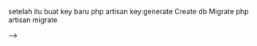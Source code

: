  <!-- code Apps 

 CARA INSTALL 


Composer install 
Buat halaman .env atau bisa copy cp .env.example .env
atau bisa buat .env sendiri  di dalam folder yang sudah di clone dengan kode berikut ini 
 APP_NAME=Laravel
 APP_ENV=local
 APP_KEY=
 APP_DEBUG=false
 APP_TIMEZONE=UTC
 APP_URL=

 APP_LOCALE=id
 APP_FALLBACK_LOCALE=en
 APP_FAKER_LOCALE=en_US

 APP_MAINTENANCE_DRIVER=file
 APP_MAINTENANCE_STORE=database

 BCRYPT_ROUNDS=12

 LOG_CHANNEL=stack
 LOG_STACK=single
 LOG_DEPRECATIONS_CHANNEL=null
 LOG_LEVEL=debug

 DB_CONNECTION=mysql
 DB_HOST=127.0.0.1
 DB_PORT=3306
 DB_DATABASE= nama db
 DB_USERNAME= username db
 DB_PASSWORD= password db

 SESSION_DRIVER=database
 SESSION_LIFETIME=120
 SESSION_ENCRYPT=false
 SESSION_PATH=
 SESSION_DOMAIN=null

 BROADCAST_CONNECTION=log
 FILESYSTEM_DISK=local
 QUEUE_CONNECTION=database -->

<!-- CACHE_STORE=database
CACHE_PREFIX=

MEMCACHED_HOST=127.0.0.1

REDIS_CLIENT=phpredis
REDIS_HOST=127.0.0.1
REDIS_PASSWORD=null
REDIS_PORT=6379

MAIL_MAILER=
MAIL_HOST=
MAIL_PORT=
MAIL_USERNAME=
MAIL_PASSWORD=
MAIL_ENCRYPTION=
MAIL_FROM_ADDRESS= 
MAIL_FROM_NAME="${APP_NAME}"

AWS_ACCESS_KEY_ID=
AWS_SECRET_ACCESS_KEY=
AWS_DEFAULT_REGION=us-east-1
AWS_BUCKET=
AWS_USE_PATH_STYLE_ENDPOINT=false

VITE_APP_NAME="${APP_NAME}" -->


 
 setelah itu buat key baru
 php artisan key:generate 
 Create db 
 Migrate 
 php artisan migrate  



<!-- 
 Setelah di koneksikan kemudian migrasi seeder yang telah dibuat 
 php artisan migrate:fresh --seed
 setelah semua sudah termigrasi 
 test running dengan ketik php artisan serve
 akun admin  
 username : komputer77@admin.lms
 pwd      : lms123321 --> -->




